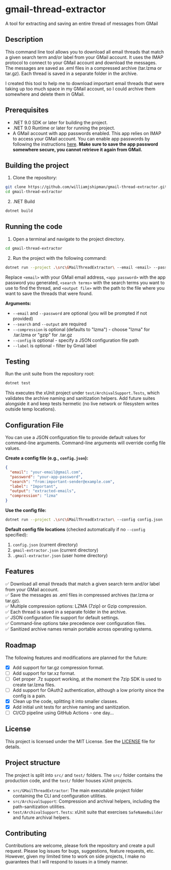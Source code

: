 # gmail-thread-extractor

A tool for extracting and saving an entire thread of messages from GMail

## Description

This command line tool allows you to download all email threads that match a given search term and/or label from your GMail account. It uses the IMAP protocol to connect to your GMail account and download the messages. The messages are saved as .eml files in a compressed archive (tar.lzma or tar.gz). Each thread is saved in a separate folder in the archive.

I created this tool to help me to download important email threads that were taking up too much space in my GMail account, so I could archive them somewhere and delete them in GMail.

## Prerequisites

- .NET 9.0 SDK or later for building the project.
- .NET 9.0 Runtime or later for running the project.
- A GMail account with app passwords enabled. This app relies on IMAP to access your GMail account. You can enable app passwords by following the instructions [here](https://myaccount.google.com/apppasswords). **Make sure to save the app password somewhere secure, you cannot retrieve it again from GMail.**

## Building the project

1. Clone the repository:

```bash
git clone https://github.com/williamjshipman/gmail-thread-extractor.git
cd gmail-thread-extractor
```

2. .NET Build

```bash
dotnet build
```

## Running the code

1. Open a terminal and navigate to the project directory.

```bash
cd gmail-thread-extractor
```

2. Run the project with the following command:

```bash
dotnet run --project .\src\GMailThreadExtractor\ --email <email> --password <app password> --search "<search terms>" --output <output file> --compression <lzma|gzip>
```

Replace `<email>` with your GMail email address, `<app password>` with the app password you generated, `<search terms>` with the search terms you want to use to find the thread, and `<output file>` with the path to the file where you want to save the threads that were found.

**Arguments:**
- `--email` and `--password` are optional (you will be prompted if not provided)
- `--search` and `--output` are required
- `--compression` is optional (defaults to "lzma") - choose "lzma" for .tar.lzma or "gzip" for .tar.gz
- `--config` is optional - specify a JSON configuration file path
- `--label` is optional - filter by Gmail label

## Testing

Run the unit suite from the repository root:

```bash
dotnet test
```

This executes the xUnit project under `test/ArchivalSupport.Tests`, which validates the archive naming and sanitization helpers. Add future suites alongside it and keep tests hermetic (no live network or filesystem writes outside temp locations).

## Configuration File

You can use a JSON configuration file to provide default values for command-line arguments. Command-line arguments will override config file values.

**Create a config file (e.g., `config.json`):**

```json
{
  "email": "your-email@gmail.com",
  "password": "your-app-password",
  "search": "from:important-sender@example.com",
  "label": "Important",
  "output": "extracted-emails",
  "compression": "lzma"
}
```

**Use the config file:**

```bash
dotnet run --project .\src\GMailThreadExtractor\ --config config.json
```

**Default config file locations** (checked automatically if no `--config` specified):
1. `config.json` (current directory)
2. `gmail-extractor.json` (current directory)
3. `.gmail-extractor.json` (user home directory)

## Features

:white_check_mark: Download all email threads that match a given search term and/or label from your GMail account.\
:white_check_mark: Save the messages as .eml files in compressed archives (tar.lzma or tar.gz).\
:white_check_mark: Multiple compression options: LZMA (7zip) or Gzip compression.\
:white_check_mark: Each thread is saved in a separate folder in the archive.\
:white_check_mark: JSON configuration file support for default settings.\
:white_check_mark: Command-line options take precedence over configuration files.\
:white_check_mark: Sanitized archive names remain portable across operating systems.

## Roadmap

The following features and modifications are planned for the future:

- [x] Add support for tar.gz compression format.
- [ ] Add support for tar.xz format.
- [ ] Get proper .7z support working, at the moment the 7zip SDK is used to create tar.lzma files.
- [ ] Add support for OAuth2 authentication, although a low priority since the config is a pain.
- [x] Clean up the code, splitting it into smaller classes.
- [x] Add initial unit tests for archive naming and sanitization.
- [ ] CI/CD pipeline using GitHub Actions - one day...

## License

This project is licensed under the MIT License. See the [LICENSE](LICENSE) file for details.

## Project structure

The project is split into `src/` and `test/` folders. The `src/` folder contains the production code, and the `test/` folder houses xUnit projects.

- `src/GMailThreadExtractor`: The main executable project folder containing the CLI and configuration utilities.
- `src/ArchivalSupport`: Compression and archival helpers, including the path-sanitization utilities.
- `test/ArchivalSupport.Tests`: xUnit suite that exercises `SafeNameBuilder` and future archival helpers.

## Contributing

Contributions are welcome, please fork the repository and create a pull request. Please log issues for bugs, suggestions, feature requests, etc. However, given my limited time to work on side projects, I make no guarantees that I will respond to issues in a timely manner.
